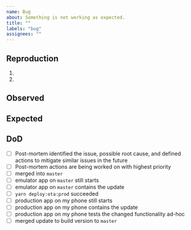 ```yaml
---
name: Bug
about: Something is not working as expected.
title: ""
labels: "bug"
assignees: ""
---
```


## Reproduction

1. 
2. 

## Observed



## Expected



## DoD

- [ ] Post-mortem identified the issue, possible root cause, and defined actions to mitigate similar issues in the future
- [ ] Post-mortem actions are being worked on with highest priority
- [ ] merged into `master`
- [ ] emulator app on `master` still starts
- [ ] emulator app on `master` contains the update
- [ ] `yarn deploy:ota:prod` succeeded
- [ ] production app on my phone still starts
- [ ] production app on my phone contains the update
- [ ] production app on my phone tests the changed functionality ad-hoc
- [ ] merged update to build version to `master`
